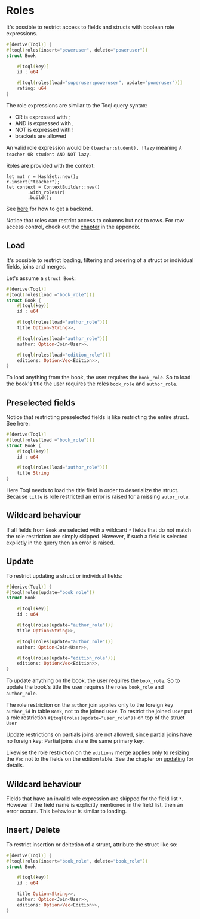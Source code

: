 
# Roles
It's possible to restrict access to fields and structs with boolean role expressions.

```rust
#[derive(Toql)] {
#[toql(roles(insert="poweruser", delete="poweruser"))
struct Book

	#[toql(key)]
	id : u64

	#[toql(roles(load="superuser;poweruser", update="poweruser"))]
	rating: u64
}
```
The role expressions are similar to the Toql query syntax:
 - OR is expressed with ;
 - AND is expressed with ,
 - NOT is expressed with !
 - brackets are allowed

An valid role expression would be `(teacher;student), !lazy` meaning `A teacher OR student AND NOT lazy`.

Roles are provided with the context:
```
let mut r = HashSet::new();
r.insert("teacher");
let context = ContextBuilder::new()
		.with_roles(r)
		.build();
```
See [here](3-api/1-introduction.md) for how to get a backend.

Notice that roles can restrict access to columns but not to rows. 
For row access control, check out the [chapter](../6-appendix/4-row-access-control.md) in the appendix.

## Load
It's possible to restrict loading, filtering and ordering of a struct or individual fields, joins and merges.

Let's assume a `struct Book`:

```rust
#[derive(Toql)]
#[toql(roles(load ="book_role"))]
struct Book {
	#[toql(key)]
	id : u64

	#[toql(roles(load="author_role"))]
	title Option<String>>,

	#[toql(roles(load="author_role"))]
	author: Option<Join<User>>,

	#[toql(roles(load="edition_role"))]
	editions: Option<Vec<Edition>>,
}
```

To load anything from the book, the user requires the `book_role`. 
So to load the book's title the user requires the roles `book_role` and `author_role`.

## Preselected fields
Notice that restricting preselected fields is like restricting the entire struct. See here:

```rust
#[derive(Toql)]
#[toql(roles(load ="book_role"))]
struct Book {
	#[toql(key)]
	id : u64

	#[toql(roles(load="author_role"))]
	title String
}
```
Here Toql needs to load the title field in order to deserialize the struct. Because `title` is role restricted an error is raised for a missing `autor_role`.


## Wildcard behaviour
If all fields from `Book` are selected with a wildcard `*` fields that do not match the role restriction are simply skipped. However, if such a field is selected explictly in the query then an error is raised.

 ## Update
To restrict updating a struct or individual fields:

```rust
#[derive(Toql)] {
#[toql(roles(update="book_role"))
struct Book

	#[toql(key)]
	id : u64

	#[toql(roles(update="author_role"))]
	title Option<String>>,

	#[toql(roles(update="author_role"))]
	author: Option<Join<User>>,

	#[toql(roles(update="edition_role"))]
	editions: Option<Vec<Edition>>,
}
```

To update anything on the book, the user requires the `book_role`. 
So to update the book's title the user requires the roles `book_role` and `author_role`.

The role restriction on the `author` join applies only to the foreign key `author_id` in table `Book`, not to the joined `User`.
To restrict the joined `User` put a role restriction `#[toql(roles(update="user_role"))` on top of the struct `User`

Update restrictions on partials joins are not allowed, since partial joins have no foreign key:
Partial joins share the same primary key.

Likewise the role restriction on the `editions` merge applies only to resizing the `Vec` not to the fields on the edition table. 
See the chapter on [updating](../3-api/5-update.md) for details.

## Wildcard behaviour
Fields that have an invalid role expression are skipped for the field list `*`. However if the field name is explicitly mentioned in the field list, then an error occurs. This behaviour is similar to loading.



 ## Insert / Delete
To restrict insertion or deltetion of a struct, attribute the struct like so:

```rust
#[derive(Toql)] {
#[toql(roles(insert="book_role", delete="book_role"))
struct Book

	#[toql(key)]
	id : u64

	title Option<String>>,
	author: Option<Join<User>>,
	editions: Option<Vec<Edition>>,
}
```









